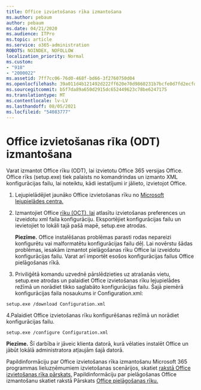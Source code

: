 ```yaml
---
title: Office izvietošanas rīka izmantošana
ms.author: pebaum
author: pebaum
ms.date: 04/21/2020
ms.audience: ITPro
ms.topic: article
ms.service: o365-administration
ROBOTS: NOINDEX, NOFOLLOW
localization_priority: Normal
ms.custom:
- "918"
- "2000022"
ms.assetid: 7ff7cc06-76d0-468f-bd66-3f2760750d04
ms.openlocfilehash: 39a011d4b121492d222ff620e70d9860231b7bcfe0d7fd2ecfd93de1ef502f5f
ms.sourcegitcommit: b5f7da89a650d2915dc652449623c78be6247175
ms.translationtype: MT
ms.contentlocale: lv-LV
ms.lasthandoff: 08/05/2021
ms.locfileid: "54083777"
---
```

# <a name="using-the-office-deployment-tool-odt"></a>Office izvietošanas rīka (ODT) izmantošana

Varat izmantot Office rīku (ODT), lai izvietotu Office 365 versijas Office. Office rīks (setup.exe) tiek palaists no komandrindas un izmanto XML konfigurācijas failu, lai noteiktu, kādi iestatījumi ir jālieto, izvietojot Office.
  
1. Lejupielādējiet jaunāko Office izvietošanas rīku no [Microsoft lejupielādes centra.](https://go.microsoft.com/fwlink/p/?LinkID=626065)

2. Izmantojiet Office [rīku (OCT), lai](https://config.office.com) atlasītu izvietošanas preferences un izveidotu xml faila konfigurāciju. Eksportējiet konfigurācijas failu un ievietojiet to lokāli tajā pašā mapē, setup.exe atrodas.

    **Piezīme.** Office instalēšanas problēmas parasti rodas nepareizi konfigurētu vai malformatētu konfigurācijas failu dēļ. Lai novērstu šādas problēmas, iesakām izmantot pielāgošanas rīku Office lai izveidotu konfigurācijas failu. Varat arī importēt esošos konfigurācijas failus Office pielāgošanas rīkā.

3. Priviliģētā komandu uzvednē pārslēdzieties uz atrašanās vietu, setup.exe atrodas un palaidiet Office izvietošanas rīku lejupielādes režīmā un norādiet tikko saglabāto konfigurācijas failu. Šajā piemērā konfigurācijas faila nosaukums ir Configuration.xml:

```setup.exe /download Configuration.xml```

4.Palaidiet Office izvietošanas rīku konfigurēšanas režīmā un norādiet konfigurācijas failu.

```setup.exe /configure Configuration.xml```

**Piezīme.** Šī darbība ir jāveic klienta datorā, kurā vēlaties instalēt Office un jābūt lokālā administratora atļaujām šajā datorā.

Papildinformāciju par Office izvietošanas rīka izmantošanu Microsoft 365 programmas lieluzņēmumiem izvietošanas scenārijos, skatiet [rakstā Office izvietošanas rīka pārskats.](https://docs.microsoft.com/deployoffice/overview-office-deployment-tool) Papildinformāciju par pielāgošanas Office izmantošanu skatiet rakstā Pārskats [Office pielāgošanas rīku.](https://docs.microsoft.com/DeployOffice/overview-of-the-office-customization-tool-for-click-to-run)
